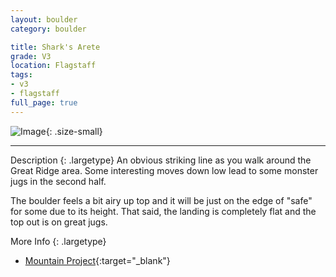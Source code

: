 ```yaml
---
layout: boulder
category: boulder

title: Shark's Arete
grade: V3
location: Flagstaff
tags:
- v3
- flagstaff
full_page: true
---
```


![Image](https://pub-512d85031b1440409fe8612f837b8235.r2.dev/shark_arete_flagstaff_v3.jpg){: .size-small}

---


Description
{: .largetype}
An obvious striking line as you walk around the Great Ridge area. Some interesting moves down low lead to some monster jugs in the second half.

The boulder feels a bit airy up top and it will be just on the edge of "safe" for some due to its height. That said, the landing is completely flat and the top out is on great jugs.


More Info
{: .largetype}
- [Mountain Project](https://www.mountainproject.com/route/105811319/shark-arete){:target="_blank"}
